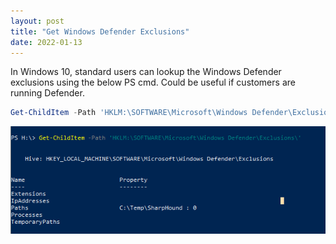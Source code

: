 ```yaml
---
layout: post
title: "Get Windows Defender Exclusions"
date: 2022-01-13
---
```


<p>In Windows 10, standard users can lookup the Windows Defender exclusions using the below PS cmd. Could be useful if customers are running Defender.</p>

~~~powershell
Get-ChildItem -Path 'HKLM:\SOFTWARE\Microsoft\Windows Defender\Exclusions\'
~~~

![PowerShell-Get-ChildItem-Output](/assets/PSgetchilditem.png)